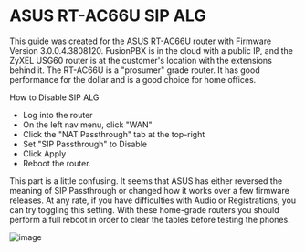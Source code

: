 # ASUS RT-AC66U SIP ALG

This guide was created for the ASUS RT-AC66U router with Firmware
Version 3.0.0.4.3808120. FusionPBX is in the cloud with a public IP, and
the ZyXEL USG60 router is at the customer's location with the extensions
behind it. The RT-AC66U is a "prosumer" grade router. It has good
performance for the dollar and is a good choice for home offices.

How to Disable SIP ALG

-   Log into the router
-   On the left nav menu, click "WAN"
-   Click the "NAT Passthrough" tab at the top-right
-   Set "SIP Passthrough" to Disable
-   Click Apply
-   Reboot the router.

This part is a little confusing. It seems that ASUS has either reversed
the meaning of SIP Passthrough or changed how it works over a few
firmware releases. At any rate, if you have difficulties with Audio or
Registrations, you can try toggling this setting. With these home-grade
routers you should perform a full reboot in order to clear the tables
before testing the phones.

![image](../../_static/images/firewall/fusionpbx_asus_sip_alg.png)
